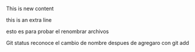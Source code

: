 This is new content

this is an extra line

esto es para probar el renombrar archivos

Git status reconoce el cambio de nombre despues de agregaro con git add

